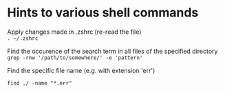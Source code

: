 # Hints to various shell commands


Apply changes made in .zshrc (re-read the file)\
`. ~/.zshrc`


Find the occurence of the search term in all files of the specified directory
`grep -rnw '/path/to/somewhere/' -e 'pattern'`


Find the specific file name (e.g. with extension 'err')  
```
find ./ -name "*.err"
```
